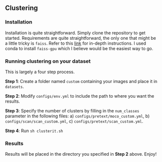 ## Clustering

### Installation
Installation is quite straightforward. Simply clone the repository to get started. Requirements are quite straightforward, the only one that might be a little tricky is `faiss`. Refer to this [link](https://github.com/facebookresearch/faiss/blob/master/INSTALL.md) for in-depth instructions. I used conda to install `faiss-gpu` which I believe would be the easiest way to go.

### Running clustering on your dataset
This is largely a four step process.

**Step 1**: Create a folder named `custom` containing your images and place it in `datasets`. 

**Step 2**: Modify `configs/env.yml` to include the path to where you want the results. 

**Step 3**: Specify the number of clusters by filling in the `num_classes` parameter in the following files: a) `configs/pretext/moco_custom.yml`, b) `configs/scan/scan_custom.yml`, c) `configs/pretext/scan_custom.yml`. 

**Step 4**: Run `sh clusterit.sh`

### Results

Results will be placed in the directory you specified in **Step 2** above. Enjoy!
